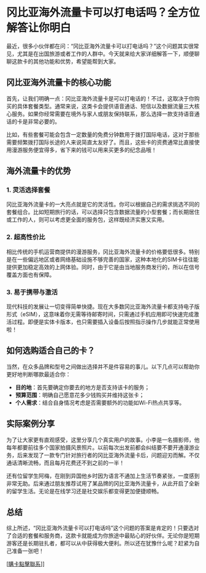 # 冈比亚海外流量卡可以打电话吗？全方位解答让你明白

最近，很多小伙伴都在问：“冈比亚海外流量卡可以打电话吗？”这个问题其实很常见，尤其是在出国旅游或者工作的人群中。今天就来给大家详细解答一下，顺便聊聊这款卡的其他功能和优势，希望能帮到大家。

## 冈比亚海外流量卡的核心功能

首先，让我们明确一点：冈比亚海外流量卡是可以打电话的！不过，这取决于你购买的具体套餐类型。通常来说，这类卡会提供语音通话、短信以及数据流量三大核心服务。如果你经常需要在境外与家人或朋友保持联系，那么选择一款支持语音通话的卡是非常必要的。

比如，有些套餐可能会包含一定数量的免费分钟数用于拨打国际电话，这对于那些需要频繁拨打国际长途的人来说简直太友好了。而且，这些卡的资费通常比直接使用漫游服务便宜得多，省下来的钱可以用来买更多的纪念品哦！

## 海外流量卡的优势

### 1. 灵活选择套餐

冈比亚海外流量卡的一大亮点就是它的灵活性。你可以根据自己的需求挑选不同的套餐组合。比如短期旅行的话，可以选择只包含数据流量的小型套餐；而长期居住或工作的人，则可以考虑更全面的服务包，这样既经济实惠又实用。

### 2. 超高性价比

相比传统的手机运营商提供的漫游服务，冈比亚海外流量卡的价格要低很多。特别是在一些偏远地区或者网络基础设施不够完善的国家，这种本地化的SIM卡往往能提供更加稳定高效的上网体验。同时，由于它是由当地服务商发行的，所以在信号覆盖方面也有保障。

### 3. 易于携带与激活

现代科技的发展让一切变得简单快捷。现在大多数冈比亚海外流量卡都支持电子版形式（eSIM），这意味着你无需等待邮寄时间，只需通过手机应用即可快速完成激活过程。即便是实体卡版本，也只需要插入设备后按照指示操作几步就能正常使用啦！

## 如何选购适合自己的卡？

当然，在众多品牌和型号之间做出选择并不是件容易的事儿。以下几点可以帮助你更好地判断哪款最适合你：

- **目的地**：首先要确定你要去的地方是否支持该卡的服务；
- **预算范围**：明确自己愿意花多少钱购买并维持这张卡；
- **个人需求**：结合自身情况考虑是否需要额外的功能如Wi-Fi热点共享等。

## 实际案例分享

为了让大家更有直观感受，这里分享几个真实用户的故事。小李是一名摄影师，他每年都要前往多个国家拍摄风景照片。以前每次出发前都会纠结要不要开通漫游业务，后来发现了一款专门针对旅行者的冈比亚海外流量卡后，问题迎刃而解。不仅通话清晰流畅，而且每月花费还不到之前的一半！

还有位留学生阿梅，在刚到异国他乡时因为语言不通加上生活节奏紧张，一度感到非常无助。后来通过朋友推荐试用了某品牌的冈比亚海外流量卡，从此开启了全新的留学生活。无论是在线学习还是社交娱乐都变得更加便捷顺畅。

## 总结

综上所述，“冈比亚海外流量卡可以打电话吗”这个问题的答案是肯定的！只要选对了合适的套餐和服务商，这款卡就能成为你旅途中最贴心的好伙伴。无论你是短期游客还是长期驻扎者，都可以从中获得极大便利。所以还在犹豫什么呢？赶紧为自己准备一张吧！

[[購卡點擊聯系](https://t.me/s/esim1088)]]